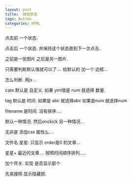 ```yaml
---
layout: post
title:  按钮状态
tags: Button
categories: HTML 
---
```




点击前  一个状态.

点击后 一个状态. 并保持这个状态直到下一次点击..


之前是一张图片
之后是另一图片.




只需要判断默认值就可以了....
给默认的 加一个 边框…

怎么判断. 用js ..

cate 默认是 自定义. 如果 yml值是 num 就选择 数量.

tag 默认是 时间. 如果是 abc 就选择abc
如果是num 就选择num

filename  是时间.  没有排序....


默认一种情况.
然后onckick 另一种情况...

无非是 添加css 属性么….




文件名 
星星: 只显示 order是0 的文章…

星星+ 最近的文章.... 按照时间顺序排列.....

加个开关. 实现 是否显示那个


先来按照 显示隐藏把.